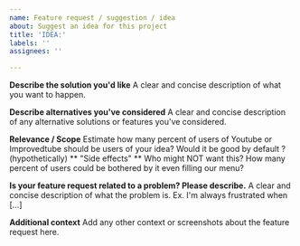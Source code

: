 ```yaml
---
name: Feature request / suggestion / idea
about: Suggest an idea for this project
title: 'IDEA:'
labels: ''
assignees: ''

---
```


**Describe the solution you'd like**
A clear and concise description of what you want to happen.

**Describe alternatives you've considered**
A clear and concise description of any alternative solutions or features you've considered.

**Relevance / Scope**   Estimate how many percent of users of Youtube or Improvedtube should be users of your idea? Would it be good by default ? (hypothetically)
** "Side effects" ** Who might NOT want this? How many percent of users could be bothered by it even filling our menu?

**Is your feature request related to a problem? Please describe.**
A clear and concise description of what the problem is. Ex. I'm always frustrated when [...]

**Additional context**
Add any other context or screenshots about the feature request here.
